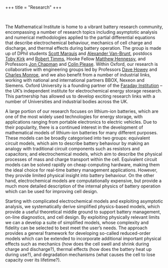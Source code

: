 +++
title = "Research"
+++

<br/>

The Mathematical Institute is home to a vibrant battery research community, encompassing a number of research topics including asymptotic analysis and numerical methodologies applied to the partial differential equations that describe electrochemical behaviour, mechanics of cell charge and discharge, and thermal effects during battery operation. The group is made up of DPhil students [Scott Marquis](/member/scottmarquis) and [Alexander Van-Brunt](/member/vanbrunt/), postdocs [Toby Kirk](/member/tobykirk/) and [Robert Timms](/member/rtimms/), Hooke Fellow [Matthew Hennessy](/member/mhennessy/), and Professors [Jon Chapman](/member/chapman/) and [Colin Please](/member/please/). Within Oxford, our research is collaborative with engineering groups led by Professors [Dave Howey](http://epg.eng.ox.ac.uk/howey/) and [Charles Monroe](http://monroegroup.spc.ox.ac.uk/), and we also benefit from a number of industrial links, working with national and international partners BBOX, Nexeon and Siemens. Oxford University is a founding partner of the [Faraday Institution](https://www.faraday.ac.uk/) – the UK’s independent institute for electrochemical energy storage research. This partnership has allowed us to develop exciting research links with a number of Universities and industrial bodies across the UK.

A large portion of our research focuses on lithium-ion batteries, which are one of the most widely used technologies for energy storage, with applications ranging from portable electronics to electric vehicles. Due to their popularity, there is a continued interest in the development of mathematical models of lithium-ion batteries for many different purposes. These models can be broadly categorised into two groups: equivalent circuit models, which aim to describe battery behaviour by making an analogy with traditional circuit components such as resistors and capacitors; and electrochemical models, which aim to describe the physical processes of mass and charge transport within the cell. Equivalent circuit models can be solved rapidly on cheap computing hardware, making them the ideal choice for real-time battery management applications. However, they provide limited physical insight into battery behaviour. On the other hand, electrochemical models are computationally expensive, but provide a much more detailed description of the internal physics of battery operation which can be used for improving cell design.

Starting with complicated electrochemical models and exploiting asymptotic analysis, we systematically derive simplified physics-based models, which provide a useful theoretical middle ground to support battery management, on-line diagnostics, and cell design. By exploiting physically relevant limits we can a develop a suite of simplified models, whose complexity and fidelity can be selected to best meet the user’s needs. The approach provides a general framework for developing so-called reduced-order models which can be extended to incorporate additional important physical effects such as mechanics (how does the cell swell and shrink during charge and discharge?), thermal effects (how does the battery heat up during use?), and degradation mechanisms (what causes the cell to lose capacity over its lifetime?).
